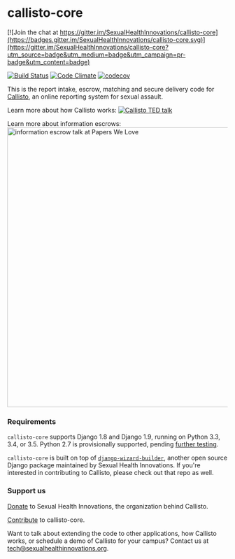 # callisto-core

[![Join the chat at https://gitter.im/SexualHealthInnovations/callisto-core](https://badges.gitter.im/SexualHealthInnovations/callisto-core.svg)](https://gitter.im/SexualHealthInnovations/callisto-core?utm_source=badge&utm_medium=badge&utm_campaign=pr-badge&utm_content=badge)

[![Build Status](https://travis-ci.org/SexualHealthInnovations/callisto-core.svg?branch=master)](https://travis-ci.org/SexualHealthInnovations/callisto-core)
[![Code Climate](https://codeclimate.com/github/SexualHealthInnovations/callisto-core/badges/gpa.svg)](https://codeclimate.com/github/SexualHealthInnovations/callisto-core)
[![codecov](https://codecov.io/gh/SexualHealthInnovations/callisto-core/branch/master/graph/badge.svg)](https://codecov.io/gh/SexualHealthInnovations/callisto-core)

This is the report intake, escrow, matching and secure delivery code for [Callisto](https://www.projectcallisto.org), an online reporting system for sexual assault. 

Learn more about how Callisto works:
<a href="https://www.ted.com/talks/jessica_ladd_the_reporting_system_that_sexual_assault_survivors_want?language=en" target="_blank"><img src="https://www.projectcallisto.org/assets/img/ted-video-still.png" alt="Callisto TED talk"></a>

Learn more about information escrows:
<a href="https://www.youtube.com/watch?v=mYV6_OaZeEs" target="_blank"><img src="https://www.projectcallisto.org/assets/img/pwl-video-still.png" alt="information escrow talk at Papers We Love" width="640"></a>

### Requirements
`callisto-core` supports Django 1.8 and Django 1.9, running on Python 3.3, 3.4, or 3.5. Python 2.7 is provisionally supported, pending [further testing](https://github.com/SexualHealthInnovations/callisto-core/issues/19).

`callisto-core` is built on top of [`django-wizard-builder`](https://github.com/SexualHealthInnovations/django-wizard-builder), another open source Django package maintained by Sexual Health Innovations. If you're interested in contributing to Callisto, please check out that repo as well.

### Support us

[Donate](https://www.sexualhealthinnovations.org/donate/) to Sexual Health Innovations, the organization behind Callisto.

[Contribute](https://github.com/SexualHealthInnovations/callisto-core/blob/master/CONTRIBUTING.md) to callisto-core.

Want to talk about extending the code to other applications, how Callisto works, or schedule a demo of Callisto for your campus? Contact us at [tech@sexualhealthinnovations.org](mailto:tech@sexualhealthinnovations.org).
